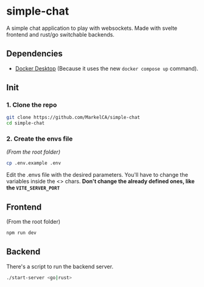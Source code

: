 # simple-chat
A simple chat application to play with websockets. Made with svelte frontend and rust/go switchable backends.

## Dependencies
- [Docker Desktop](https://www.docker.com/products/docker-desktop/) (Because it uses the new `docker compose up` command).

## Init
### 1. Clone the repo
```bash
git clone https://github.com/MarkelCA/simple-chat
cd simple-chat
```
### 2. Create the envs file
*(From the root folder)*
```bash
cp .env.example .env
```
Edit the .envs file with the desired parameters. You'll have to change the variables inside the <> chars. **Don't change the already defined ones, like the `VITE_SERVER_PORT`**

## Frontend
(From the root folder)

```bash
npm run dev
```

## Backend
There's a script to run the backend server.
```bash
./start-server <go|rust>
```
